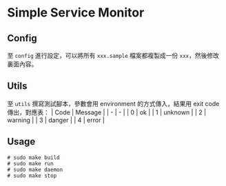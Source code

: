 # Simple Service Monitor

## Config

至 `config` 進行設定，可以將所有 `xxx.sample` 檔案都複製成一份 `xxx`，然後修改裏面內容。

## Utils

至 `utils` 撰寫測試腳本，參數會用 environment 的方式傳入，結果用 exit code 傳出，對應表：
| Code | Message |
| - | - |
| 0 | ok |
| 1 | unknown |
| 2 | warning |
| 3 | danger |
| 4 | error |

## Usage

```
# sudo make build
# sudo make run
# sudo make daemon
# sudo make stop
```
